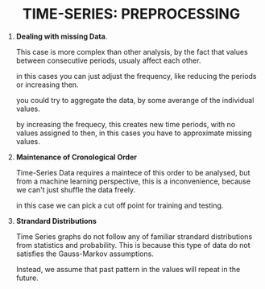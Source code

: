 # <CENTER> **TIME-SERIES: PREPROCESSING** </CENTER>

1. **Dealing with missing Data**.
   
   This case is more complex than other analysis, by the fact that values between consecutive periods, usualy affect each other.

   in this cases you can just adjust the frequency, like reducing the periods or increasing then.

   you could try to aggregate the data, by some averange of the individual values.

   by increasing the frequecy, this creates new time periods, with no values assigned to then, in this cases you have to approximate missing values.

2. **Maintenance of Cronological Order**
   
   Time-Series Data requires a maintece of this order to be analysed, but from a machine learning perspective, this is a inconvenience, because we can't just shuffle the data freely.

   in this case we can pick a cut off point for training and testing.

3. **Strandard Distributions**
   
   Time Series graphs do not follow any of familiar strandard distributions from statistics and probability. This is because this type of data do not satisfies the Gauss-Markov assumptions.

   Instead, we assume that past pattern in the values will repeat in the future.

